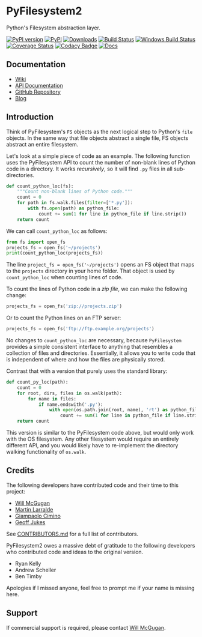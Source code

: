 # PyFilesystem2

Python's Filesystem abstraction layer.

[![PyPI version](https://img.shields.io/pypi/v/fs)](https://pypi.org/project/fs/)
[![PyPI](https://img.shields.io/pypi/pyversions/fs.svg)](https://pypi.org/project/fs/)
[![Downloads](https://pepy.tech/badge/fs/month)](https://pepy.tech/project/fs/)
[![Build Status](https://img.shields.io/github/workflow/status/PyFilesystem/pyfilesystem2/Test/master?logo=github&cacheSeconds=600)](https://github.com/PyFilesystem/pyfilesystem2/actions?query=branch%3Amaster)
[![Windows Build Status](https://img.shields.io/appveyor/build/willmcgugan/pyfilesystem2/master?logo=appveyor&cacheSeconds=600)](https://ci.appveyor.com/project/willmcgugan/pyfilesystem2)
[![Coverage Status](https://img.shields.io/coveralls/github/PyFilesystem/pyfilesystem2/master?cacheSeconds=600)](https://coveralls.io/github/PyFilesystem/pyfilesystem2)
[![Codacy Badge](https://img.shields.io/codacy/grade/30ad6445427349218425d93886ade9ee/master?logo=codacy)](https://www.codacy.com/app/will-mcgugan/pyfilesystem2?utm_source=github.com&utm_medium=referral&utm_content=PyFilesystem/pyfilesystem2&utm_campaign=Badge_Grade)
[![Docs](https://img.shields.io/readthedocs/pyfilesystem2?maxAge=3600)](http://pyfilesystem2.readthedocs.io/en/stable/?badge=stable)

## Documentation

- [Wiki](https://www.pyfilesystem.org)
- [API Documentation](https://docs.pyfilesystem.org/)
- [GitHub Repository](https://github.com/PyFilesystem/pyfilesystem2)
- [Blog](https://www.willmcgugan.com/tag/fs/)

## Introduction

Think of PyFilesystem's `FS` objects as the next logical step to
Python's `file` objects. In the same way that file objects abstract a
single file, FS objects abstract an entire filesystem.

Let's look at a simple piece of code as an example. The following
function uses the PyFilesystem API to count the number of non-blank
lines of Python code in a directory. It works _recursively_, so it will
find `.py` files in all sub-directories.

```python
def count_python_loc(fs):
    """Count non-blank lines of Python code."""
    count = 0
    for path in fs.walk.files(filter=['*.py']):
        with fs.open(path) as python_file:
            count += sum(1 for line in python_file if line.strip())
    return count
```

We can call `count_python_loc` as follows:

```python
from fs import open_fs
projects_fs = open_fs('~/projects')
print(count_python_loc(projects_fs))
```

The line `project_fs = open_fs('~/projects')` opens an FS object that
maps to the `projects` directory in your home folder. That object is
used by `count_python_loc` when counting lines of code.

To count the lines of Python code in a _zip file_, we can make the
following change:

```python
projects_fs = open_fs('zip://projects.zip')
```

Or to count the Python lines on an FTP server:

```python
projects_fs = open_fs('ftp://ftp.example.org/projects')
```

No changes to `count_python_loc` are necessary, because `PyFilesystem`
provides a simple consistent interface to anything that resembles a
collection of files and directories. Essentially, it allows you to write
code that is independent of where and how the files are physically
stored.

Contrast that with a version that purely uses the standard library:

```python
def count_py_loc(path):
    count = 0
    for root, dirs, files in os.walk(path):
        for name in files:
            if name.endswith('.py'):
                with open(os.path.join(root, name), 'rt') as python_file:
                    count += sum(1 for line in python_file if line.strip())
    return count
```

This version is similar to the PyFilesystem code above, but would only
work with the OS filesystem. Any other filesystem would require an
entirely different API, and you would likely have to re-implement the
directory walking functionality of `os.walk`.

## Credits

The following developers have contributed code and their time to this project:

- [Will McGugan](https://github.com/willmcgugan)
- [Martin Larralde](https://github.com/althonos)
- [Giampaolo Cimino](https://github.com/gpcimino)
- [Geoff Jukes](https://github.com/geoffjukes)

See [CONTRIBUTORS.md](https://github.com/PyFilesystem/pyfilesystem2/blob/master/CONTRIBUTORS.md)
for a full list of contributors.

PyFilesystem2 owes a massive debt of gratitude to the following
developers who contributed code and ideas to the original version.

- Ryan Kelly
- Andrew Scheller
- Ben Timby

Apologies if I missed anyone, feel free to prompt me if your name is
missing here.

## Support

If commercial support is required, please contact [Will McGugan](mailto:willmcgugan@gmail.com).
